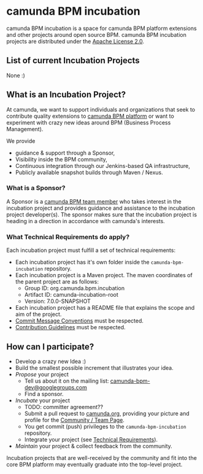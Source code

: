 # camunda BPM incubation

camunda BPM incubation is a space for camunda BPM platform extensions and other projects around open source BPM. 
camunda BPM incubation projects are distributed under the [Apache License 2.0](http://www.apache.org/licenses/LICENSE-2.0).

## List of current Incubation Projects

None :)

## What is an Incubation Project?

At camunda, we want to support individuals and organizations that seek to contribute quality extensions to 
[camunda BPM platform](https://github.com/camunda/camunda-bpm-platform) or want to experiment with crazy new ideas around
BPM (Business Process Management). 

We provide
* guidance & support through a Sponsor, 
* Visibility inside the BPM community,
* Continuous integration through our Jenkins-based QA infrastructure,
* Publicly available snapshot builds through Maven / Nexus.

### What is a Sponsor?
A Sponsor is a [camunda BPM team member](http://www.camunda.org/community/team.html) who takes 
interest in the incubation project and provides guidance and assistance to the incubation project developer(s). 
The sponsor makes sure that the incubation project is heading in a direction in accordance with camunda's interests.

### What Technical Requirements do apply?
Each incubation project must fulfill a set of technical requirements: 
* Each incubation project has it's own folder inside the `camunda-bpm-incubation` repository.
* Each incubation project is a Maven project. The maven coordinates of the parent project are as follows:
  * Group ID: org.camunda.bpm.incubation
  * Artifact ID: camunda-incubation-root
  * Version: 7.0.0-SNAPSHOT
* Each incubation project has a README file that explains the scope and aim of the project.
* [Commit Message Conventions](https://github.com/camunda/camunda.org/blob/master/COMMIT_MESSAGES.md) must be respected.
* [Contribution Guidelines](https://github.com/camunda/camunda.org/blob/master/CONTRIBUTION_GUIDELINES.md) must be respected.


## How can I participate?

* Develop a crazy new Idea :)
* Build the smallest possible increment that illustrates your idea.
* *Propose* your project
  * Tell us about it on the mailing list: camunda-bpm-dev@googlegroups.com
  * Find a sponsor.
* *Incubate* your project
  * TODO: committer agreement??   
  * Submit a pull request to [camunda.org](https://github.com/camunda/camunda.org), providing 
    your picture and profile for the [Community / Team Page](http://www.camunda.org/community/team.html).
  * You get commit (push) privileges to the `camunda-bpm-incubation` repository.
  * Integrate your project (see [Technical Requirements](#what-technical-requirements-do-apply)).
* *Maintain* your project & collect feedback from the community.

Incubation projects that are well-received by the community and fit into the core BPM platform may eventually 
graduate into the top-level project.



